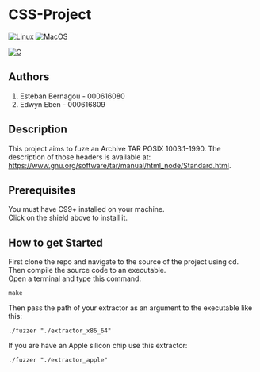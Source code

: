 # CSS-Project
[![Linux](https://img.shields.io/badge/Linux-compatible-purple?&logo=linux&logoColor=darkgrey)](https://www.linux.org/pages/download/)
[![MacOS](https://img.shields.io/badge/MacOS-compatible-purple?&logo=apple&logoColor=darkgrey)](https://support.apple.com/en-us/102662)  

[![C](https://img.shields.io/badge/-17-blue?&logo=C&logoColor=darkgrey)](https://installc.org/)

## Authors 
1. Esteban Bernagou - 000616080
2. Edwyn Eben - 000616809

## Description 
This project aims to fuze an Archive TAR POSIX 1003.1-1990.
The description of those headers is available at:  
https://www.gnu.org/software/tar/manual/html_node/Standard.html.

## Prerequisites
You must have C99+ installed on your machine.  
Click on the shield above to install it.

## How to get Started
First clone the repo and navigate to the source of the project using cd.  
Then compile the source code to an executable.  
Open a terminal and type this command:
```
make
```
Then pass the path of your extractor as an argument to the executable like this:
```
./fuzzer "./extractor_x86_64"
```
If you are have an Apple silicon chip use this extractor:
```
./fuzzer "./extractor_apple"
```
